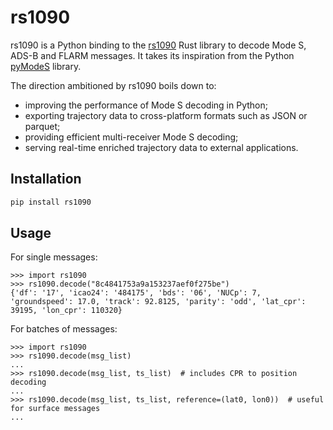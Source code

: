 # rs1090

rs1090 is a Python binding to the [rs1090](https://docs.rs/rs1090/) Rust library to decode Mode S, ADS-B and FLARM messages. It takes its inspiration from the Python [pyModeS](https://github.com/junzis/pyModeS) library.

The direction ambitioned by rs1090 boils down to:

- improving the performance of Mode S decoding in Python;
- exporting trajectory data to cross-platform formats such as JSON or parquet;
- providing efficient multi-receiver Mode S decoding;
- serving real-time enriched trajectory data to external applications.

## Installation

```sh
pip install rs1090
```

## Usage

For single messages:

```pycon
>>> import rs1090
>>> rs1090.decode("8c4841753a9a153237aef0f275be")
{'df': '17', 'icao24': '484175', 'bds': '06', 'NUCp': 7, 'groundspeed': 17.0, 'track': 92.8125, 'parity': 'odd', 'lat_cpr': 39195, 'lon_cpr': 110320}
```

For batches of messages:

```pycon
>>> import rs1090
>>> rs1090.decode(msg_list)
...
>>> rs1090.decode(msg_list, ts_list)  # includes CPR to position decoding
...
>>> rs1090.decode(msg_list, ts_list, reference=(lat0, lon0))  # useful for surface messages
...
```
